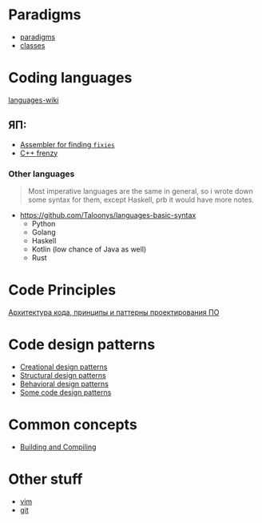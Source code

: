 # Paradigms

* [paradigms](paradigms/paradigms.md)
* [classes](paradigms/classes.md)


# Coding languages

[languages-wiki](code-languages/languages-wiki.md)
## ЯП:

* [Assembler for finding `fixies`](code-languages/assembler/main.md)
* [С++ frenzy](code-languages/cpp/0-main.md)
### Other languages
> Most imperative languages are the same in general, so i wrote down some syntax for them, except Haskell, prb it would have more notes.

* https://github.com/Taloonys/languages-basic-syntax
	* Python
	* Golang
	* Haskell
	* Kotlin (low chance of Java as well)
	* Rust
 
# Code Principles

[Архитектура кода, принципы и паттерны проектирования ПО](/contents/code-principles/main.md)


# Code design patterns

* [Creational design patterns](design-patterns/1-creational-design-patterns.md)
* [Structural design patterns](design-patterns/2-structural-design-patterns.md)
* [Behavioral design patterns](design-patterns/3-behavioral-design-patterns.md)
* [Some code design patterns](design-patterns/4-some-code-patterns.md)


# Common concepts

* [Building and Compiling](common-concepts/main.md)


# Other stuff

* [vim](other/vim.md)
* [git](other/git.md)
